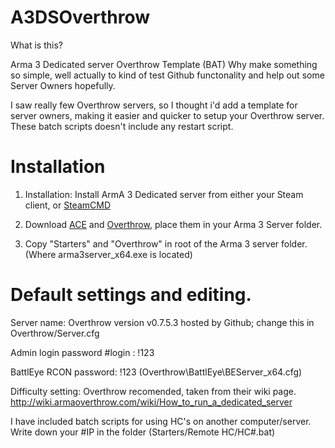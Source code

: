 # A3DSOverthrow

What is this?

Arma 3 Dedicated server Overthrow Template (BAT)
Why make something so simple, well actually to kind of test Github functonality and help out some Server Owners hopefully.

I saw really few Overthrow servers, so I thought i'd add a template for server owners, making it easier and quicker to setup your Overthrow server. These batch scripts doesn't include any restart script.


# Installation

1. Installation: Install ArmA 3 Dedicated server from either your Steam client, or [SteamCMD](https://steamcdn-a.akamaihd.net/client/installer/steamcmd.zip)

2. Download [ACE](https://github.com/acemod/ACE3/releases/latest) and [Overthrow](https://github.com/ArmaOverthrow/Overthrow/releases/latest), place them in your Arma 3 Server folder.

3. Copy "Starters" and "Overthrow" in root of the Arma 3 server folder. (Where arma3server_x64.exe is located)



# Default settings and editing.

Server name: Overthrow version v0.7.5.3 hosted by Github; change this in Overthrow/Server.cfg

Admin login password #login : !123

BattlEye RCON password: !123 (Overthrow\BattlEye\BEServer_x64.cfg)

Difficulty setting: Overthrow recomended, taken from their wiki page. http://wiki.armaoverthrow.com/wiki/How_to_run_a_dedicated_server

I have included batch scripts for using HC's on another computer/server. Write down your #IP in the folder (Starters/Remote HC/HC#.bat)
